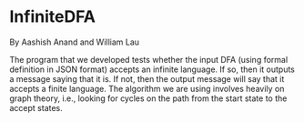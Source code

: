 # InfiniteDFA

By Aashish Anand and William Lau

The program that we developed tests whether the input DFA (using formal definition in JSON format) accepts an infinite language. 
If so, then it outputs a message saying that it is. If not, then the output message will say that it accepts a finite language.
The algorithm we are using involves heavily on graph theory, i.e., looking for cycles on the path from the start state to the accept states.
